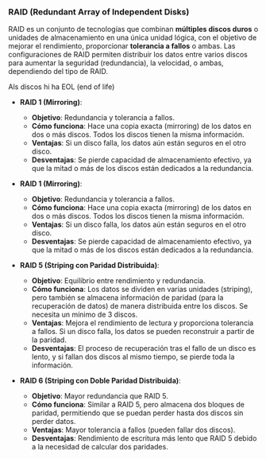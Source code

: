 ### RAID (Redundant Array of Independent Disks)

RAID es un conjunto de tecnologías que combinan **múltiples discos duros** o unidades de almacenamiento en una única unidad lógica, con el objetivo de mejorar el rendimiento, proporcionar **tolerancia a fallos** o ambas. Las configuraciones de RAID permiten distribuir los datos entre varios discos para aumentar la seguridad (redundancia), la velocidad, o ambas, dependiendo del tipo de RAID. 

Als discos hi ha EOL (end of life)

- **RAID 1 (Mirroring)**:
    
    - **Objetivo**: Redundancia y tolerancia a fallos.
    - **Cómo funciona**: Hace una copia exacta (mirroring) de los datos en dos o más discos. Todos los discos tienen la misma información.
    - **Ventajas**: Si un disco falla, los datos aún están seguros en el otro disco.
    - **Desventajas**: Se pierde capacidad de almacenamiento efectivo, ya que la mitad o más de los discos están dedicados a la redundancia.
- **RAID 1 (Mirroring)**:
    
    - **Objetivo**: Redundancia y tolerancia a fallos.
    - **Cómo funciona**: Hace una copia exacta (mirroring) de los datos en dos o más discos. Todos los discos tienen la misma información.
    - **Ventajas**: Si un disco falla, los datos aún están seguros en el otro disco.
    - **Desventajas**: Se pierde capacidad de almacenamiento efectivo, ya que la mitad o más de los discos están dedicados a la redundancia.
- **RAID 5 (Striping con Paridad Distribuida)**:
    
    - **Objetivo**: Equilibrio entre rendimiento y redundancia.
    - **Cómo funciona**: Los datos se dividen en varias unidades (striping), pero también se almacena información de paridad (para la recuperación de datos) de manera distribuida entre los discos. Se necesita un mínimo de 3 discos.
    - **Ventajas**: Mejora el rendimiento de lectura y proporciona tolerancia a fallos. Si un disco falla, los datos se pueden reconstruir a partir de la paridad.
    - **Desventajas**: El proceso de recuperación tras el fallo de un disco es lento, y si fallan dos discos al mismo tiempo, se pierde toda la información.
- **RAID 6 (Striping con Doble Paridad Distribuida)**:
    
    - **Objetivo**: Mayor redundancia que RAID 5.
    - **Cómo funciona**: Similar a RAID 5, pero almacena dos bloques de paridad, permitiendo que se puedan perder hasta dos discos sin perder datos.
    - **Ventajas**: Mayor tolerancia a fallos (pueden fallar dos discos).
    - **Desventajas**: Rendimiento de escritura más lento que RAID 5 debido a la necesidad de calcular dos paridades.
